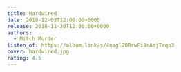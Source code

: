 ```yaml
---
title: Hardwired
date: 2018-12-03T12:00:00+0000
release: 2018-11-30T12:00:00+0000
authors:
  - Mitch Murder
listen_of: https://album.link/s/4nagl2ORrwFi8nAmjTrqp3
cover: hardwired.jpg
rating: 4.5
---
```

